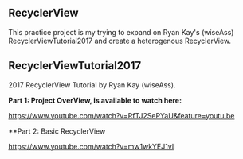 
## RecyclerView 
This practice project is my trying to expand on Ryan Kay's (wiseAss) RecyclerViewTutorial2017 and create a heterogenous RecyclerView.


## RecyclerViewTutorial2017
2017 RecyclerView Tutorial by Ryan Kay (wiseAss).

**Part 1: Project OverView, is available to watch here:**

https://www.youtube.com/watch?v=RfTJ2SePYaU&feature=youtu.be

**Part 2: Basic RecyclerView

https://www.youtube.com/watch?v=mw1wkYEJ1vI


